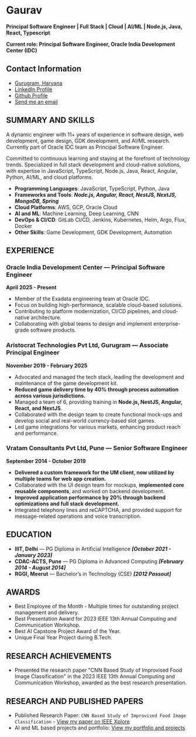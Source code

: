 
# Gaurav

**Principal Software Engineer | Full Stack | Cloud | AI/ML | Node.js, Java, React, Typescript**

**Current role: Principal Software Engineer, Oracle India Development Center (IDC)**

## Contact Information

- [Gurugram, Haryana](https://maps.app.goo.gl/Bbtaxv1gboCBJieX7)
- [LinkedIn Profile](https://www.linkedin.com/in/gaurav-mahto/)
- [Github Profile](https://github.com/gauravmahto)
- [Send me an email](mailto:gauravg227@gmail.com)

## SUMMARY AND SKILLS

A dynamic engineer with 11+ years of experience in software design, web development, game design, GDK development, and AI/ML research. Currently part of Oracle IDC team as Principal Software Engineer.

Committed to continuous learning and staying at the forefront of technology trends. Specialized in full stack development and cloud-native solutions, with expertise in JavaScript, TypeScript, Node.js, Java, React, Angular, Python, AI/ML, and cloud platforms.

- **Programming Languages**: JavaScript, TypeScript, Python, Java
- **Frameworks and Tools**: ***Node.js, Angular, React, NestJS, NextJS, MongoDB, Spring***
- **Cloud Platforms**: AWS, GCP, Oracle Cloud
- **AI and ML**: Machine Learning, Deep Learning, CNN
- **DevOps & CI/CD**: GitLab CI/CD, Jenkins, Kubernetes, Helm, Argo, Flux, Docker
- **Other Skills**: Game Development, GDK Development, Automation

## EXPERIENCE

### Oracle India Development Center — Principal Software Engineer
**April 2025 - Present**

- Member of the Exadata engineering team at Oracle IDC.
- Focus on building high-performance, scalable cloud-based solutions.
- Contributing to platform modernization, CI/CD pipelines, and cloud-native architecture.
- Collaborating with global teams to design and implement enterprise-grade software products.

### Aristocrat Technologies Pvt Ltd, Gurugram — Associate Principal Engineer

**November 2019 - February 2025**

- Advocated and managed the tech stack, leading the development and maintenance of the game development kit.
- **Reduced game delivery time by 40% through process automation across various jurisdictions.**
- Managed a team of 6, providing training in **Node.js, NestJS, Angular, React, and NextJS**.
- Collaborated with the design team to create functional mock-ups and develop social and real-world currency-based slot games.
- Led game integrations for various markets, enhancing product reach and performance.

### Vratam Consultants Pvt Ltd, Pune — Senior Software Engineer

**September 2014 - October 2019**

- **Delivered a custom framework for the UM client, now utilized by multiple teams for web app creation.**
- Collaborated with the UI design team for mockups, **implemented core reusable components**, and worked on backend development.
- **Improved application performance by 20% through backend optimizations and full stack development.**
- Integrated telephony lines and reCAPTCHA, and provided support for message-related operations and voice transcription.

## EDUCATION

- **IIIT, Delhi** — PG Diploma in Artificial Intelligence ***[October 2021 - January 2023]***
- **CDAC-ACTS, Pune** — PG Diploma in Advanced Computing ***[February 2014 - August 2014]***
- **RGGI, Meerut** — Bachelor’s in Technology (CSE) ***[2012 Passout]***

## AWARDS

- Best Employee of the Month - Multiple times for outstanding project management and delivery.
- Best Presentation Award for 2023 IEEE 13th Annual Computing and Communication Workshop.
- Best AI Capstone Project Award of the Year.
- Unique Final Year Project during B.Tech.

## RESEARCH ACHIEVEMENTS

- Presented the research paper "CNN Based Study of Improvised Food Image Classification" in the 2023 IEEE 13th Annual Computing and Communication Workshop, awarded as the best research presentation.

## RESEARCH AND PUBLISHED PAPERS

- Published Research Paper: ```CNN Based Study of Improvised Food Image Classification``` - [View my paper on IEEE Xplore](https://ieeexplore.ieee.org/document/10099066)
- AI and ML based projects and portfolio: [View my portfolio and projects](https://eportfolio.mygreatlearning.com/gaurav286)
